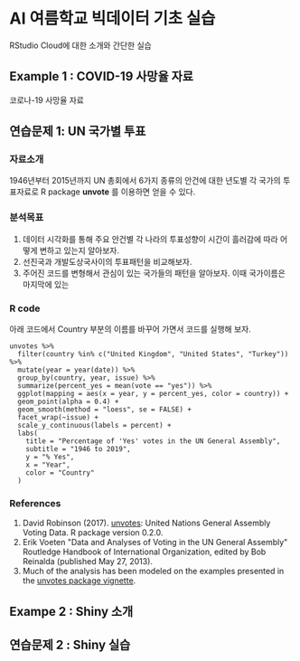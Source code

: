  
# AI 여름학교 빅데이터 기초 실습

RStudio Cloud에 대한 소개와 간단한 실습

## Example 1 : COVID-19 사망율 자료

코로나-19 사망율 자료

## 연습문제 1: UN 국가별 투표

### 자료소개

1946년부터 2015년까지 UN 총회에서 6가지 종류의 안건에 대한 년도별 각 국가의 투표자료로 R package **unvote** 를 이용하면 얻을 수 있다. 

### 분석목표

1. 데이터 시각화를 통해 주요 안건별 각 나라의 투표성향이 시간이 흘러감에 따라 어떻게 변하고 있는지 알아보자.
2. 선진국과 개발도상국사이의 투표패턴을 비교해보자.
3. 주어진 코드를 변형해서 관심이 있는 국가들의 패턴을 알아보자. 이때 국가이름은 마지막에 있는 

### R code

아래 코드에서 Country 부분의 이름를 바꾸어 가면서 코드를 실행해 보자.

```{r plot-yearly-yes-issue, fig.width=10, fig.height=6, message=FALSE}
unvotes %>%
  filter(country %in% c("United Kingdom", "United States", "Turkey")) %>%
  mutate(year = year(date)) %>%
  group_by(country, year, issue) %>%
  summarize(percent_yes = mean(vote == "yes")) %>%
  ggplot(mapping = aes(x = year, y = percent_yes, color = country)) +
  geom_point(alpha = 0.4) +
  geom_smooth(method = "loess", se = FALSE) +
  facet_wrap(~issue) +
  scale_y_continuous(labels = percent) +
  labs(
    title = "Percentage of 'Yes' votes in the UN General Assembly",
    subtitle = "1946 to 2019",
    y = "% Yes",
    x = "Year",
    color = "Country"
  )
```

### References

1.  David Robinson (2017). [unvotes](https://CRAN.R-project.org/package=unvotes): United Nations General Assembly Voting Data. R package version 0.2.0.
2.  Erik Voeten "Data and Analyses of Voting in the UN General Assembly" Routledge Handbook of International Organization, edited by Bob Reinalda (published May 27, 2013).
3.  Much of the analysis has been modeled on the examples presented in the [unvotes package vignette](https://cran.r-project.org/web/packages/unvotes/vignettes/unvotes.html).



## Exampe 2 : Shiny 소개

## 연습문제 2 : Shiny 실습
